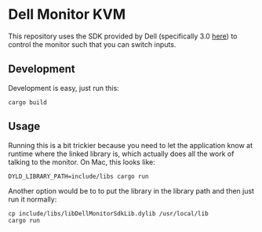 # Dell Monitor KVM

This repository uses the SDK provided by Dell (specifically 3.0 [here](https://www.dell.com/support/home/en-us/drivers/driversdetails?driverid=ktgyn)) to control the monitor such that you can switch inputs.

## Development
Development is easy, just run this:

```
cargo build
```

## Usage
Running this is a bit trickier because you need to let the application know at runtime where the linked library is, which actually does all the work of talking to the monitor. On Mac, this looks like:

```
DYLD_LIBRARY_PATH=include/libs cargo run
```

Another option would be to to put the library in the library path and then just run it normally:

```
cp include/libs/libDellMonitorSdkLib.dylib /usr/local/lib
cargo run
```

